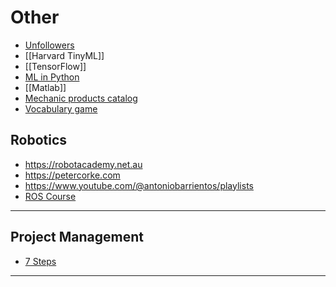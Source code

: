 # Other

- [Unfollowers](https://github.com/davidarroyo1234/InstagramUnfollowers)
- [[Harvard TinyML]]
- [[TensorFlow]]
- [ML in Python](https://scikit-learn.org/stable/)
- [[Matlab]]
- [Mechanic products catalog](https://www.mcmaster.com)
- [Vocabulary game](https://babadum.com)


## Robotics

- https://robotacademy.net.au
- https://petercorke.com
- https://www.youtube.com/@antoniobarrientos/playlists
- [ROS Course](https://www.edx.org/learn/robotics/delft-university-of-technology-hello-real-world-with-ros-robot-operating-system)

---

## Project Management

- [7 Steps](http://www.pm4rglobal.org/steps.html?lang=en)

---




